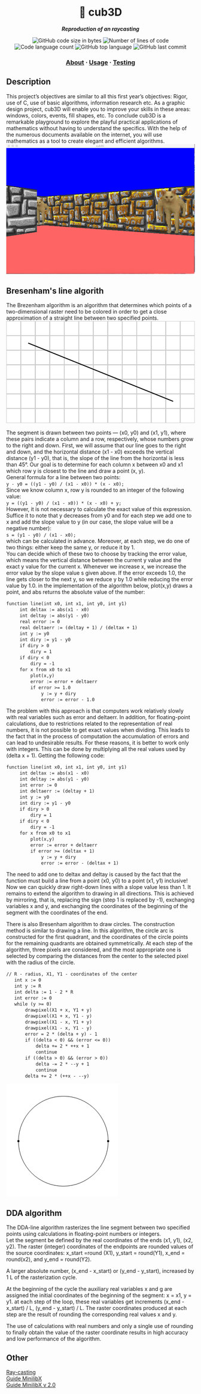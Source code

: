 <h1 align="center">
	📖 cub3D
</h1>

<p align="center">
	<b><i>Reproduction of an raycasting</i></b><br>
</p>

<p align="center">
	<img alt="GitHub code size in bytes" src="https://img.shields.io/github/languages/code-size/jdecorte-be/42-Cub3d?color=lightblue" />
	<img alt="Number of lines of code" src="https://img.shields.io/tokei/lines/github/jdecorte-be/42-Cub3d?color=critical" />
	<img alt="Code language count" src="https://img.shields.io/github/languages/count/jdecorte-be/42-Cub3d?color=yellow" />
	<img alt="GitHub top language" src="https://img.shields.io/github/languages/top/jdecorte-be/42-Cub3d?color=blue" />
	<img alt="GitHub last commit" src="https://img.shields.io/github/last-commit/jdecorte-be/42-Cub3d?color=green" />
</p>

<h3 align="center">
	<a href="#%EF%B8%8F-about">About</a>
	<span> · </span>
	<a href="#%EF%B8%8F-usage">Usage</a>
	<span> · </span>
	<a href="#-testing">Testing</a>
</h3>

## Description
This project’s objectives are similar to all this first year’s objectives: Rigor, use of C, use of basic algorithms, information research etc.
As a graphic design project, cub3D will enable you to improve your skills in these areas: windows, colors, events, fill shapes, etc.
To conclude cub3D is a remarkable playground to explore the playful practical applications of mathematics without having to understand the specifics.
With the help of the numerous documents available on the internet, you will use
mathematics as a tool to create elegant and efficient algorithms.
![](https://github.com/markveligod/cub3D/raw/master/img/1.png)  

## Bresenham's line algorith  
The Brezenham algorithm is an algorithm that determines which points of a two-dimensional raster need to be colored in order to get a close approximation of a straight line between two specified points.
![](https://github.com/markveligod/cub3D/raw/master/img/2.gif)  
  
The segment is drawn between two points — (x0, y0) and (x1, y1), where these pairs indicate a column and a row, respectively, whose numbers grow to the right and down. First, we will assume that our line goes to the right and down, and the horizontal distance (x1 - x0) exceeds the vertical distance (y1 - y0), that is, the slope of the line from the horizontal is less than 45°. Our goal is to determine for each column x between x0 and x1 which row y is closest to the line and draw a point (x, y).  
General formula for a line between two points:  
`y - y0 = ((y1 - y0) / (x1 - x0)) * (x - x0);`  
Since we know column x, row y is rounded to an integer of the following value:  
`y = ((y1 - y0) / (x1 - x0)) * (x - x0) + y;`  
However, it is not necessary to calculate the exact value of this expression. Suffice it to note that y decreases from y0 and for each step we add one to x and add the slope value to y (in our case, the slope value will be a negative number):  
`s = (y1 - y0) / (x1 - x0);`  
which can be calculated in advance. Moreover, at each step, we do one of two things: either keep the same y, or reduce it by 1.  
You can decide which of these two to choose by tracking the error value, which means the vertical distance between the current y value and the exact y value for the current x. Whenever we increase x, we increase the error value by the slope value s given above. If the error exceeds 1.0, the line gets closer to the next y, so we reduce y by 1.0 while reducing the error value by 1.0. in the implementation of the algorithm below, plot(x,y) draws a point, and abs returns the absolute value of the number:
  
```
function line(int x0, int x1, int y0, int y1)
     int deltax := abs(x1 - x0)
     int deltay := abs(y1 - y0)
     real error := 0
     real deltaerr := (deltay + 1) / (deltax + 1)
     int y := y0
     int diry := y1 - y0
     if diry > 0 
         diry = 1
     if diry < 0 
         diry = -1
     for x from x0 to x1
         plot(x,y)
         error := error + deltaerr
         if error >= 1.0
             y := y + diry
             error := error - 1.0
```
The problem with this approach is that computers work relatively slowly with real variables such as error and deltaerr. In addition, for floating-point calculations, due to restrictions related to the representation of real numbers, it is not possible to get exact values when dividing. This leads to the fact that in the process of computation the accumulation of errors and can lead to undesirable results. For these reasons, it is better to work only with integers. This can be done by multiplying all the real values used by (delta x + 1). Getting the following code:  
```
function line(int x0, int x1, int y0, int y1)
     int deltax := abs(x1 - x0)
     int deltay := abs(y1 - y0)
     int error := 0
     int deltaerr := (deltay + 1)
     int y := y0
     int diry := y1 - y0
     if diry > 0 
         diry = 1
     if diry < 0 
         diry = -1
     for x from x0 to x1
         plot(x,y)
         error := error + deltaerr
         if error >= (deltax + 1)
             y := y + diry
             error := error - (deltax + 1)
```
The need to add one to deltax and deltay is caused by the fact that the function must build a line from a point (x0, y0) to a point (x1, y1) inclusive! Now we can quickly draw right-down lines with a slope value less than 1. It remains to extend the algorithm to drawing in all directions. This is achieved by mirroring, that is, replacing the sign (step 1 is replaced by -1), exchanging variables x and y, and exchanging the coordinates of the beginning of the segment with the coordinates of the end.  
  
There is also Bresenham algorithm to draw circles. The construction method is similar to drawing a line. In this algorithm, the circle arc is constructed for the first quadrant, and the coordinates of the circle points for the remaining quadrants are obtained symmetrically. At each step of the algorithm, three pixels are considered, and the most appropriate one is selected by comparing the distances from the center to the selected pixel with the radius of the circle.
```
// R - radius, X1, Y1 - coordinates of the center
   int x := 0
   int y := R
   int delta := 1 - 2 * R
   int error := 0
   while (y >= 0)
       drawpixel(X1 + x, Y1 + y)
       drawpixel(X1 + x, Y1 - y)
       drawpixel(X1 - x, Y1 + y)
       drawpixel(X1 - x, Y1 - y)
       error = 2 * (delta + y) - 1
       if ((delta < 0) && (error <= 0))
           delta += 2 * ++x + 1
           continue
       if ((delta > 0) && (error > 0))
           delta -= 2 * --y + 1
           continue
       delta += 2 * (++x - --y)
```
![](https://github.com/markveligod/cub3D/raw/master/img/3.gif)  

## DDA algorithm
The DDA-line algorithm rasterizes the line segment between two specified points using calculations in floating-point numbers or integers.  
Let the segment be defined by the real coordinates of the ends (x1, y1), (x2, y2). The raster (integer) coordinates of the endpoints are rounded values of the source coordinates: x_start =round (X1), y_start = round(Y1), x_end = round(x2), and y_end = round(Y2).  

A larger absolute number, (x_end - x_start) or (y_end - y_start), increased by 1 L of the rasterization cycle.  

At the beginning of the cycle the auxiliary real variables x and g are assigned the initial coordinates of the beginning of the segment: x = x1, y = y1. at each step of the loop, these real variables get increments (x_end - x_start) / L, (y_end - y_start) / L. The raster coordinates produced at each step are the result of rounding the corresponding real values x and y.  

The use of calculations with real numbers and only a single use of rounding to finally obtain the value of the raster coordinate results in high accuracy and low performance of the algorithm.  

## Other
[Ray-casting](https://lodev.org/cgtutor/raycasting.html#Textured_Raycaster)  
[Guide MinilibX](https://qst0.github.io/ft_libgfx/man_mlx.html)  
[Guide MinilibX v 2.0](https://harm-smits.github.io/42docs/libs/minilibx)  
  
